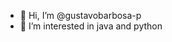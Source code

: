 - 👋 Hi, I’m @gustavobarbosa-p
- 👀 I’m interested in java and python

<!---
gustavobarbosa-p/gustavobarbosa-p is a ✨ special ✨ repository because its `README.md` (this file) appears on your GitHub profile.
You can click the Preview link to take a look at your changes.
--->

